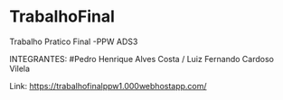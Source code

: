 # TrabalhoFinal
Trabalho Pratico Final -PPW ADS3   

INTEGRANTES:
#Pedro Henrique Alves Costa / 
Luiz Fernando Cardoso Vilela

Link: https://trabalhofinalppw1.000webhostapp.com/
